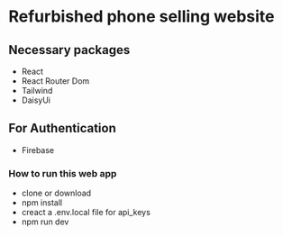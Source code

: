 # Refurbished phone selling website

## Necessary packages 
- React
- React Router Dom
- Tailwind 
- DaisyUi

## For Authentication
- Firebase

### How to run this web app
- clone or download
- npm install
- creact a .env.local file for api_keys
- npm run dev

